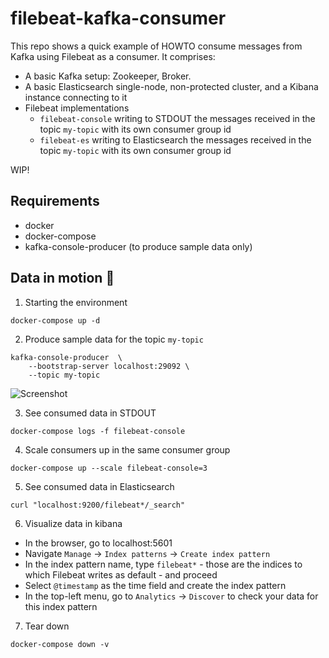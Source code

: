 # filebeat-kafka-consumer

This repo shows a quick example of HOWTO consume messages from Kafka using Filebeat as a consumer. It comprises:
- A basic Kafka setup: Zookeeper, Broker.
- A basic Elasticsearch single-node, non-protected cluster, and a Kibana instance connecting to it
- Filebeat implementations
  - `filebeat-console` writing to STDOUT the messages received in the topic `my-topic` with its own consumer group id
  - `filebeat-es` writing to Elasticsearch the messages received in the topic `my-topic` with its own consumer group id

WIP!


## Requirements

- docker
- docker-compose
- kafka-console-producer (to produce sample data only)


## Data in motion 💪

1. Starting the environment

```
docker-compose up -d
```


2. Produce sample data for the topic `my-topic`

```
kafka-console-producer  \
    --bootstrap-server localhost:29092 \
    --topic my-topic
```

![Screenshot](https://github.com/mcascallares/filebeat-kafka-consumer/raw/main/assets/images/screenshot.png)

3. See consumed data in STDOUT

```
docker-compose logs -f filebeat-console
```

4. Scale consumers up in the same consumer group

```
docker-compose up --scale filebeat-console=3
```

5. See consumed data in Elasticsearch

```
curl "localhost:9200/filebeat*/_search"
```

6. Visualize data in kibana
- In the browser, go to localhost:5601
- Navigate `Manage` -> `Index patterns` -> `Create index pattern`
- In the index pattern name, type `filebeat*` - those are the indices to which Filebeat writes as default - and proceed
- Select `@timestamp` as the time field and create the index pattern
- In the top-left menu, go to `Analytics` -> `Discover` to check your data for this index pattern

7. Tear down
```
docker-compose down -v
```
